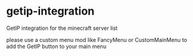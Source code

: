 # getip-integration
GetIP integration for the minecraft server list

please use a custom menu mod like FancyMenu or CustomMainMenu to add the GetIP button to your main menu
